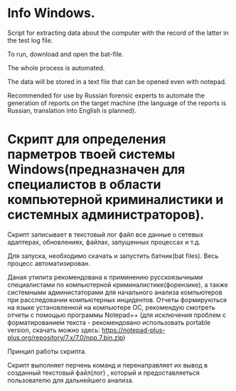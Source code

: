 # Info Windows.

Script for extracting data about the computer with the record of the latter in the test log file.

To run, download and open the bat-file. 

The whole process is automated. 

The data will be stored in a text file that can be opened even with notepad.

Recommended for use by Russian forensic experts to automate the generation of reports on the target machine (the language of the reports is Russian, translation into English is planned).

# Скрипт для определения парметров твоей системы Windows(предназначен для специалистов в области компьютерной криминалистики и системных администраторов).

Скрипт записывает в текстовый лог файл все данные о сетевых адаптерах, обновлениях, файлах, запущенных процессах и т.д.

Для запуска, необходимо скачать и запустить батник(bat files).
Весь процесс автоматизирован.

Даная утилита рекомендована к приминению русскоязычными специалистами по компьютерной криминалистике(форензике), а также системными администаторами для начального анализа компьютеров при расследовании компьютерных инцидентов.
Отчеты формируються на языке установленной на компьютере ОС, рекомендую смотреть отчеты с помощью программы Notepad++ (для исключения проблем с форматированием текста - рекомендовано использовать portable version, скачать можно здесь: https://notepad-plus-plus.org/repository/7.x/7.0/npp.7.bin.zip)

Принцип работы скрипта. 

Скрипт выполняет перчень команд и перенаправляет их вывод в созданный текстовый файл(лог) , который и предоставляеться пользователю для дальнейшего анализа. 
